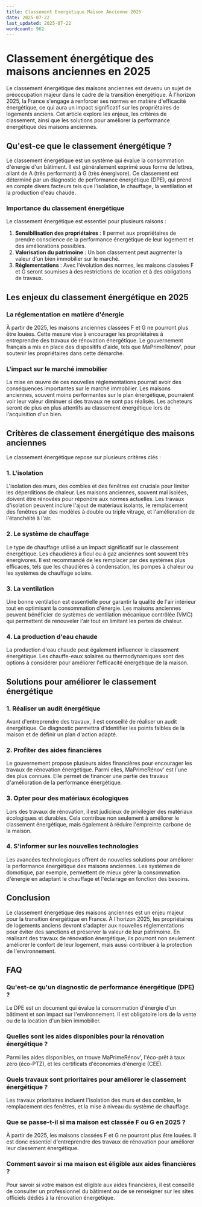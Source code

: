 ```yaml
---
title: Classement Energetique Maison Ancienne 2025
date: 2025-07-22
last_updated: 2025-07-22
wordcount: 962
---
```


# Classement énergétique des maisons anciennes en 2025

Le classement énergétique des maisons anciennes est devenu un sujet de préoccupation majeur dans le cadre de la transition énergétique. À l'horizon 2025, la France s'engage à renforcer ses normes en matière d'efficacité énergétique, ce qui aura un impact significatif sur les propriétaires de logements anciens. Cet article explore les enjeux, les critères de classement, ainsi que les solutions pour améliorer la performance énergétique des maisons anciennes.

## Qu'est-ce que le classement énergétique ?

Le classement énergétique est un système qui évalue la consommation d'énergie d'un bâtiment. Il est généralement exprimé sous forme de lettres, allant de A (très performant) à G (très énergivore). Ce classement est déterminé par un diagnostic de performance énergétique (DPE), qui prend en compte divers facteurs tels que l'isolation, le chauffage, la ventilation et la production d'eau chaude.

### Importance du classement énergétique

Le classement énergétique est essentiel pour plusieurs raisons :

1. **Sensibilisation des propriétaires** : Il permet aux propriétaires de prendre conscience de la performance énergétique de leur logement et des améliorations possibles.
2. **Valorisation du patrimoine** : Un bon classement peut augmenter la valeur d'un bien immobilier sur le marché.
3. **Réglementations** : Avec l'évolution des normes, les maisons classées F et G seront soumises à des restrictions de location et à des obligations de travaux.

## Les enjeux du classement énergétique en 2025

### La réglementation en matière d'énergie

À partir de 2025, les maisons anciennes classées F et G ne pourront plus être louées. Cette mesure vise à encourager les propriétaires à entreprendre des travaux de rénovation énergétique. Le gouvernement français a mis en place des dispositifs d'aide, tels que MaPrimeRénov', pour soutenir les propriétaires dans cette démarche.

### L'impact sur le marché immobilier

La mise en œuvre de ces nouvelles réglementations pourrait avoir des conséquences importantes sur le marché immobilier. Les maisons anciennes, souvent moins performantes sur le plan énergétique, pourraient voir leur valeur diminuer si des travaux ne sont pas réalisés. Les acheteurs seront de plus en plus attentifs au classement énergétique lors de l'acquisition d'un bien.

## Critères de classement énergétique des maisons anciennes

Le classement énergétique repose sur plusieurs critères clés :

### 1. L'isolation

L'isolation des murs, des combles et des fenêtres est cruciale pour limiter les déperditions de chaleur. Les maisons anciennes, souvent mal isolées, doivent être rénovées pour répondre aux normes actuelles. Les travaux d'isolation peuvent inclure l'ajout de matériaux isolants, le remplacement des fenêtres par des modèles à double ou triple vitrage, et l'amélioration de l'étanchéité à l'air.

### 2. Le système de chauffage

Le type de chauffage utilisé a un impact significatif sur le classement énergétique. Les chaudières à fioul ou à gaz anciennes sont souvent très énergivores. Il est recommandé de les remplacer par des systèmes plus efficaces, tels que les chaudières à condensation, les pompes à chaleur ou les systèmes de chauffage solaire.

### 3. La ventilation

Une bonne ventilation est essentielle pour garantir la qualité de l'air intérieur tout en optimisant la consommation d'énergie. Les maisons anciennes peuvent bénéficier de systèmes de ventilation mécanique contrôlée (VMC) qui permettent de renouveler l'air tout en limitant les pertes de chaleur.

### 4. La production d'eau chaude

La production d'eau chaude peut également influencer le classement énergétique. Les chauffe-eaux solaires ou thermodynamiques sont des options à considérer pour améliorer l'efficacité énergétique de la maison.

## Solutions pour améliorer le classement énergétique

### 1. Réaliser un audit énergétique

Avant d'entreprendre des travaux, il est conseillé de réaliser un audit énergétique. Ce diagnostic permettra d'identifier les points faibles de la maison et de définir un plan d'action adapté.

### 2. Profiter des aides financières

Le gouvernement propose plusieurs aides financières pour encourager les travaux de rénovation énergétique. Parmi elles, MaPrimeRénov' est l'une des plus connues. Elle permet de financer une partie des travaux d'amélioration de la performance énergétique.

### 3. Opter pour des matériaux écologiques

Lors des travaux de rénovation, il est judicieux de privilégier des matériaux écologiques et durables. Cela contribue non seulement à améliorer le classement énergétique, mais également à réduire l'empreinte carbone de la maison.

### 4. S'informer sur les nouvelles technologies

Les avancées technologiques offrent de nouvelles solutions pour améliorer la performance énergétique des maisons anciennes. Les systèmes de domotique, par exemple, permettent de mieux gérer la consommation d'énergie en adaptant le chauffage et l'éclairage en fonction des besoins.

## Conclusion

Le classement énergétique des maisons anciennes est un enjeu majeur pour la transition énergétique en France. À l'horizon 2025, les propriétaires de logements anciens devront s'adapter aux nouvelles réglementations pour éviter des sanctions et préserver la valeur de leur patrimoine. En réalisant des travaux de rénovation énergétique, ils pourront non seulement améliorer le confort de leur logement, mais aussi contribuer à la protection de l'environnement.

## FAQ

### Qu'est-ce qu'un diagnostic de performance énergétique (DPE) ?

Le DPE est un document qui évalue la consommation d'énergie d'un bâtiment et son impact sur l'environnement. Il est obligatoire lors de la vente ou de la location d'un bien immobilier.

### Quelles sont les aides disponibles pour la rénovation énergétique ?

Parmi les aides disponibles, on trouve MaPrimeRénov', l'éco-prêt à taux zéro (éco-PTZ), et les certificats d'économies d'énergie (CEE).

### Quels travaux sont prioritaires pour améliorer le classement énergétique ?

Les travaux prioritaires incluent l'isolation des murs et des combles, le remplacement des fenêtres, et la mise à niveau du système de chauffage.

### Que se passe-t-il si ma maison est classée F ou G en 2025 ?

À partir de 2025, les maisons classées F et G ne pourront plus être louées. Il est donc essentiel d'entreprendre des travaux de rénovation pour améliorer leur classement énergétique.

### Comment savoir si ma maison est éligible aux aides financières ?

Pour savoir si votre maison est éligible aux aides financières, il est conseillé de consulter un professionnel du bâtiment ou de se renseigner sur les sites officiels dédiés à la rénovation énergétique.